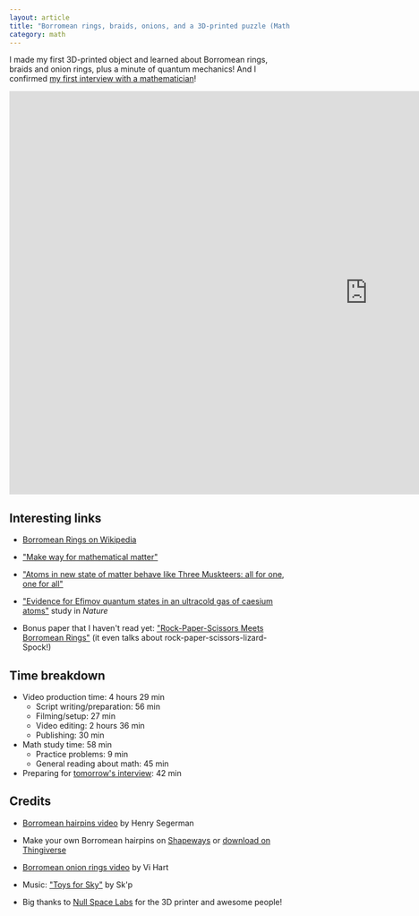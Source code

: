 ```yaml
---
layout: article
title: "Borromean rings, braids, onions, and a 3D-printed puzzle (Math Immersion Month Day 9)"
category: math
---
```


I made my first 3D-printed object and learned about Borromean rings, braids and onion rings, plus a minute of quantum mechanics! And I confirmed [my first interview with a mathematician](https://www.youtube.com/watch?v=3O86FJ0ayH0)!

<iframe width="1280" height="720" src="https://www.youtube.com/embed/26tB-M4zPtc" frameborder="0" allowfullscreen></iframe>

## Interesting links

- [Borromean Rings on Wikipedia](https://en.wikipedia.org/wiki/Borromean_rings )

- ["Make way for mathematical matter"](https://www.newscientist.com/article/mg20927942-300-make-way-for-mathematical-matter/)

- ["Atoms in new state of matter behave like Three Muskteers: all for one, one for all"](http://www-news.uchicago.edu/releases/06/060316.efimov.shtml)

- ["Evidence for Efimov quantum states in an ultracold gas of caesium atoms"](http://www.nature.com/nature/journal/v440/n7082/full/nature04626.html) study in *Nature*

- Bonus paper that I haven't read yet: ["Rock-Paper-Scissors Meets Borromean Rings"](http://www.math.grin.edu/~chamberl/papers/rps.pdf) (it even talks about rock-paper-scissors-lizard-Spock!)


## Time breakdown
- Video production time: 4 hours 29 min
  - Script writing/preparation: 56 min
  - Filming/setup: 27 min
  - Video editing: 2 hours 36 min
  - Publishing: 30 min
- Math study time: 58 min
  - Practice problems: 9 min
  - General reading about math: 45 min
- Preparing for [tomorrow's interview](https://plus.google.com/events/crh18rmoumgj2ee8emtcsa8o5ss): 42 min

## Credits

- [Borromean hairpins video](http://youtube.com/watch?v=WQ9ptuUxfk4) by Henry Segerman

- Make your own Borromean hairpins on [Shapeways](http://www.shapeways.com/product/WJ8788PQ4/borromean-hairpins) or [download on Thingiverse](http://www.thingiverse.com/thing:157847)

- [Borromean onion rings video](https://www.youtube.com/watch?v=4tsjCND2ZfM) by Vi Hart

- Music: ["Toys for Sky"](https://soundcloud.com/skiponline/toys-for-sky) by Sk'p

- Big thanks to [Null Space Labs](http://032.la/) for the 3D printer and awesome people!